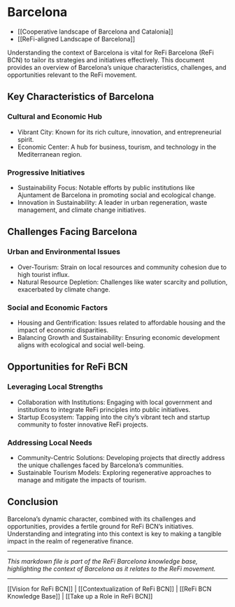 # Barcelona

- [[Cooperative landscape of Barcelona and Catalonia]]
- [[ReFi-aligned Landscape of Barcelona]]

Understanding the context of Barcelona is vital for ReFi Barcelona (ReFi BCN) to tailor its strategies and initiatives effectively. This document provides an overview of Barcelona’s unique characteristics, challenges, and opportunities relevant to the ReFi movement.

## Key Characteristics of Barcelona

### Cultural and Economic Hub

- Vibrant City: Known for its rich culture, innovation, and entrepreneurial spirit.
- Economic Center: A hub for business, tourism, and technology in the Mediterranean region.

### Progressive Initiatives

- Sustainability Focus: Notable efforts by public institutions like Ajuntament de Barcelona in promoting social and ecological change.
- Innovation in Sustainability: A leader in urban regeneration, waste management, and climate change initiatives.

## Challenges Facing Barcelona

### Urban and Environmental Issues

- Over-Tourism: Strain on local resources and community cohesion due to high tourist influx.
- Natural Resource Depletion: Challenges like water scarcity and pollution, exacerbated by climate change.

### Social and Economic Factors

- Housing and Gentrification: Issues related to affordable housing and the impact of economic disparities.
- Balancing Growth and Sustainability: Ensuring economic development aligns with ecological and social well-being.

## Opportunities for ReFi BCN

### Leveraging Local Strengths

- Collaboration with Institutions: Engaging with local government and institutions to integrate ReFi principles into public initiatives.
- Startup Ecosystem: Tapping into the city’s vibrant tech and startup community to foster innovative ReFi projects.

### Addressing Local Needs

- Community-Centric Solutions: Developing projects that directly address the unique challenges faced by Barcelona’s communities.
- Sustainable Tourism Models: Exploring regenerative approaches to manage and mitigate the impacts of tourism.

## Conclusion

Barcelona’s dynamic character, combined with its challenges and opportunities, provides a fertile ground for ReFi BCN’s initiatives. Understanding and integrating into this context is key to making a tangible impact in the realm of regenerative finance.

---

*This markdown file is part of the ReFi Barcelona knowledge base, highlighting the context of Barcelona as it relates to the ReFi movement.*

---

[[Vision for ReFi BCN]] | [[Contextualization of ReFi BCN]] | [[ReFi BCN Knowledge Base]] | [[Take up a Role in ReFi BCN]]

